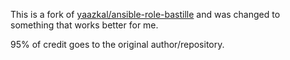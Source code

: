 This is a fork of
[yaazkal/ansible-role-bastille](https://github.com/yaazkal/ansible-role-bastille)
and was changed to something that works better for me.

95% of credit goes to the original author/repository.
